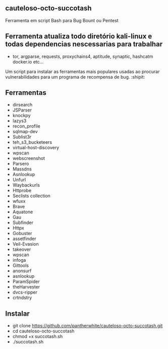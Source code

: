 ## **cauteloso-octo-succotash**
Ferramenta em script Bash para Bug Bount ou Pentest

## Ferramenta atualiza todo diretório kali-linux e todas dependencias nescessarias para trabalhar
   - tor, argparse, requests, proxychains4, aptitude, synaptic, hashcatm docker.io etc...

Um script para instalar as ferramentas mais populares usadas ao procurar vulnerabilidades para um programa de recompensa de bug. :shipit:



## **Ferramentas**


- dirsearch
- JSParser
- knockpy
- lazys3
- recon_profile
- sqlmap-dev
- Sublist3r
- teh_s3_bucketeers
- virtual-host-discovery
- wpscan
- webscreenshot
- Parsero
- Massdns
- Asnlookup
- Unfurl
- Waybackurls
- Httprobe
- Seclists collection
- wfuxx
- Brave
- Aquatone
- Gau
- Subfinder
- Httpx
- Gobuster
- assetfinder
- Veil-Evasion
- takeover
- wpscan
- infoga
- Gittools
- anonsurf
- asnlookup
- ParamSpider
- theHarvester
- dvcs-ripper
- crtndstry


## **Instalar**
- git clone https://github.com/pantherwhite/cauteloso-octo-succotash.git
- cd cauteloso-octo-succotash
- chmod +x succotash.sh
- ./succotash.sh
